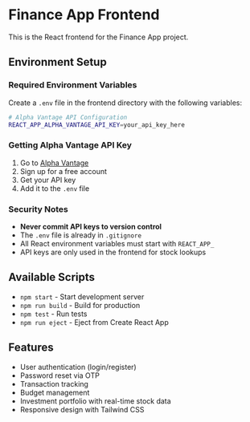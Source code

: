 # Finance App Frontend

This is the React frontend for the Finance App project.

## Environment Setup

### Required Environment Variables

Create a `.env` file in the frontend directory with the following variables:

```bash
# Alpha Vantage API Configuration
REACT_APP_ALPHA_VANTAGE_API_KEY=your_api_key_here
```

### Getting Alpha Vantage API Key

1. Go to [Alpha Vantage](https://www.alphavantage.co/support/#api-key)
2. Sign up for a free account
3. Get your API key
4. Add it to the `.env` file

### Security Notes

- **Never commit API keys to version control**
- The `.env` file is already in `.gitignore`
- All React environment variables must start with `REACT_APP_`
- API keys are only used in the frontend for stock lookups

## Available Scripts

- `npm start` - Start development server
- `npm run build` - Build for production
- `npm test` - Run tests
- `npm run eject` - Eject from Create React App

## Features

- User authentication (login/register)
- Password reset via OTP
- Transaction tracking
- Budget management
- Investment portfolio with real-time stock data
- Responsive design with Tailwind CSS
